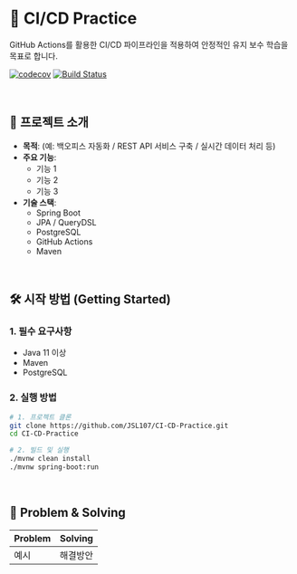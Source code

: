 # 🚀 CI/CD Practice

GitHub Actions를 활용한 CI/CD 파이프라인을 적용하여 안정적인 유지 보수 학습을 목표로 합니다.
<br>

[![codecov](https://codecov.io/gh/JSL107/spring-auth/branch/main/graph/badge.svg)](https://codecov.io/gh/JSL107/spring-auth)
[![Build Status](https://github.com/JSL107/CI-CD-Practice/actions/workflows/ci.yml/badge.svg)](https://github.com/JSL107/CI-CD-Practice/actions)

<br>

## 📝 프로젝트 소개

- **목적**: (예: 백오피스 자동화 / REST API 서비스 구축 / 실시간 데이터 처리 등)
- **주요 기능**:
  - 기능 1
  - 기능 2
  - 기능 3
- **기술 스택**:
  - Spring Boot
  - JPA / QueryDSL
  - PostgreSQL
  - GitHub Actions
  - Maven

<br>

## 🛠 시작 방법 (Getting Started)

### 1. 필수 요구사항

- Java 11 이상
- Maven
- PostgreSQL

### 2. 실행 방법

```bash
# 1. 프로젝트 클론
git clone https://github.com/JSL107/CI-CD-Practice.git
cd CI-CD-Practice

# 2. 빌드 및 실행
./mvnw clean install
./mvnw spring-boot:run
```

<br>

## 🔧 Problem & Solving

| Problem | Solving  |
| ------- | -------- |
| 예시    | 해결방안 |
